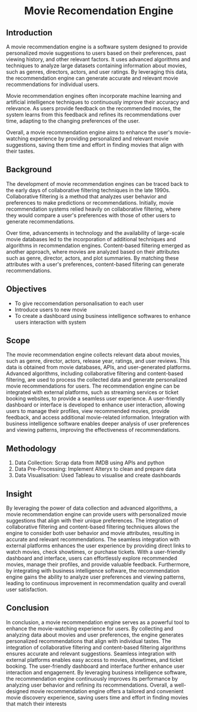 
<h1 align='center'>Movie Recomendation Engine</h1>

## Introduction
A movie recommendation engine is a software system designed to provide personalized movie suggestions to users based on their preferences, past viewing history, and other relevant factors. It uses advanced algorithms and techniques to analyze large datasets containing information about movies, such as genres, directors, actors, and user ratings. By leveraging this data, the recommendation engine can generate accurate and relevant movie recommendations for individual users.

Movie recommendation engines often incorporate machine learning and artificial intelligence techniques to continuously improve their accuracy and relevance. As users provide feedback on the recommended movies, the system learns from this feedback and refines its recommendations over time, adapting to the changing preferences of the user.

Overall, a movie recommendation engine aims to enhance the user's movie-watching experience by providing personalized and relevant movie suggestions, saving them time and effort in finding movies that align with their tastes.

## Background
The development of movie recommendation engines can be traced back to the early days of collaborative filtering techniques in the late 1990s. Collaborative filtering is a method that analyzes user behavior and preferences to make predictions or recommendations. Initially, movie recommendation systems relied heavily on collaborative filtering, where they would compare a user's preferences with those of other users to generate recommendations.

Over time, advancements in technology and the availability of large-scale movie databases led to the incorporation of additional techniques and algorithms in recommendation engines. Content-based filtering emerged as another approach, where movies are analyzed based on their attributes such as genre, director, actors, and plot summaries. By matching these attributes with a user's preferences, content-based filtering can generate recommendations.

## Objectives
- To give reccomendation personalisation to each user 
- Introduce users to new movie
- To create a dashboard using business intelligence softwares to enhance users interaction with system

## Scope
The movie recommendation engine collects relevant data about movies, such as genre, director, actors, release year, ratings, and user reviews. This data is obtained from movie databases, APIs, and user-generated platforms. Advanced algorithms, including collaborative filtering and content-based filtering, are used to process the collected data and generate personalized movie recommendations for users. The recommendation engine can be integrated with external platforms, such as streaming services or ticket booking websites, to provide a seamless user experience. A user-friendly dashboard or interface is developed to enhance user interaction, allowing users to manage their profiles, view recommended movies, provide feedback, and access additional movie-related information. Integration with business intelligence software enables deeper analysis of user preferences and viewing patterns, improving the effectiveness of recommendations.

## Methodology
1. Data Collection: Scrap data from IMDB using APIs and python
2. Data Pre-Processing: Implement Alteryx to clean and prepare data
3. Data Visualisation: Used Tableau to visualise and create dashboards

## Insight
By leveraging the power of data collection and advanced algorithms, a movie recommendation engine can provide users with personalized movie suggestions that align with their unique preferences. The integration of collaborative filtering and content-based filtering techniques allows the engine to consider both user behavior and movie attributes, resulting in accurate and relevant recommendations. The seamless integration with external platforms enhances the user experience by providing direct links to watch movies, check showtimes, or purchase tickets. With a user-friendly dashboard and interface, users can effortlessly explore recommended movies, manage their profiles, and provide valuable feedback. Furthermore, by integrating with business intelligence software, the recommendation engine gains the ability to analyze user preferences and viewing patterns, leading to continuous improvement in recommendation quality and overall user satisfaction.

## Conclusion
In conclusion, a movie recommendation engine serves as a powerful tool to enhance the movie-watching experience for users. By collecting and analyzing data about movies and user preferences, the engine generates personalized recommendations that align with individual tastes. The integration of collaborative filtering and content-based filtering algorithms ensures accurate and relevant suggestions. Seamless integration with external platforms enables easy access to movies, showtimes, and ticket booking. The user-friendly dashboard and interface further enhance user interaction and engagement. By leveraging business intelligence software, the recommendation engine continuously improves its performance by analyzing user behavior and refining its recommendations. Overall, a well-designed movie recommendation engine offers a tailored and convenient movie discovery experience, saving users time and effort in finding movies that match their interests
